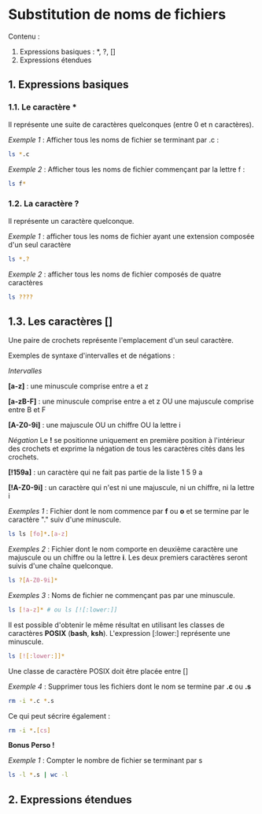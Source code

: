 # Substitution de noms de fichiers

Contenu :

1. Expressions basiques : *, ?, []
2. Expressions étendues

## 1. Expressions basiques

### 1.1. Le caractère *

Il représente une suite de caractères quelconques (entre 0 et n caractères).

_Exemple 1_ : Afficher tous les noms de fichier se terminant par .c :
```sh
ls *.c
```

_Exemple 2_ : Afficher tous les noms de fichier commençant par la lettre f :
```sh
ls f*
```

### 1.2. La caractère ?

Il représente un caractère quelconque.

_Exemple 1_ : afficher tous les noms de fichier ayant une extension composée d'un seul caractère
```sh
ls *.?
```

_Exemple 2_ : afficher tous les noms de fichier composés de quatre caractères
```sh
ls ????
```

## 1.3. Les caractères []

Une paire de crochets représente l'emplacement d'un seul caractère.

Exemples de syntaxe d'intervalles et de négations :

_Intervalles_

__[a-z]__ : 
une minuscule comprise entre a et z

__[a-zB-F]__ : 
une minuscule comprise entre a et z OU une majuscule comprise entre B et F

__[A-Z0-9i]__ : 
une majuscule OU un chiffre OU la lettre i

_Négation_
Le __!__ se positionne uniquement en première position à l'intérieur des crochets et exprime la négation de tous les caractères cités dans les crochets.

__[!159a]__ : 
un caractère qui ne fait pas partie de la liste 1 5 9 a

__[!A-Z0-9i]__ : 
un caractère qui n'est ni une majuscule, ni un chiffre, ni la lettre i

_Exemples 1_ :
Fichier dont le nom commence par __f__ ou __o__ et se termine par le caractère "." suiv d'une minuscule.
```bash
ls ls [fo]*.[a-z]
```

_Exemples 2_ :
Fichier dont le nom comporte en deuxième caractère une majuscule ou un chiffre ou la lettre __i__. Les deux premiers caractères seront suivis d'une chaîne quelconque. 
```bash
ls ?[A-Z0-9i]*
```

_Exemples 3_ :
Noms de fichier ne commençant pas par une minuscule. 
```bash
ls [!a-z]* # ou ls [![:lower:]]
```
Il est possible d'obtenir le même résultat en utilisant les classes de caractères __POSIX__ (__bash__, __ksh__).
L'expression [:lower:] représente une minuscule.
```sh
ls [![:lower:]]*
```
Une classe de caractère POSIX doit être placée entre []

_Exemple 4_ :
Supprimer tous les fichiers dont le nom se termine par __.c__ ou __.s__
```bash
rm -i *.c *.s
```
Ce qui peut sécrire également :
```sh
rm -i *.[cs]
```

__Bonus Perso !__

_Exemple 1_ :
Compter le nombre de fichier se terminant par s
```sh
ls -l *.s | wc -l
```

## 2. Expressions étendues
